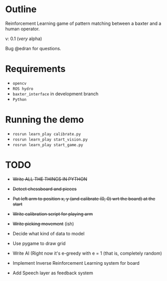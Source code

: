 Outline
=======

Reinforcement Learning game of pattern matching between a baxter and a human operator.

v: 0.1 (*very* alpha)

Bug @edran for questions.

Requirements
============

* `opencv`
* `ROS hydro`
* `baxter_interface` in development branch
* `Python`

Running the demo
================

* `rosrun learn_play calibrate.py`
* `rosrun learn_play start_vision.py`
* `rosrun learn_play start_game.py`

TODO
====

* ~~Write ALL THE THINGS IN PYTHON~~

* ~~Detect chessboard and pieces~~

* ~~Put left arm to position x, y (and calibrate (0, 0) wrt the board) at the start~~

* ~~Write calibration script for playing arm~~

* ~~Write picking movement~~ (ish)

* Decide what kind of data to model

* Use pygame to draw grid

* Write AI (Right now it's e-greedy with e = 1 (that is, completely random)

* Implement Inverse Reinforcement Learning system for board

* Add Speech layer as feedback system
